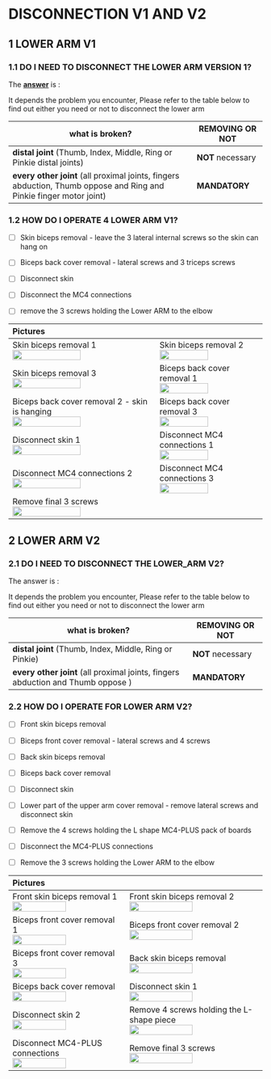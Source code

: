 # DISCONNECTION V1 AND V2

## 1 LOWER ARM V1

### 1.1	DO I NEED TO DISCONNECT THE LOWER ARM VERSION 1?

The **<u>answer</u>** is :

It depends the problem you encounter, Please refer to the table below to find out either you need or not to disconnect the lower arm

| what is broken?                                              | REMOVING OR NOT   |
| ------------------------------------------------------------ | ----------------- |
| **distal joint** (Thumb, Index, Middle, Ring or Pinkie distal joints) | **NOT** necessary |
| **every other joint** (all proximal joints, fingers abduction, Thumb oppose and Ring and Pinkie finger motor joint) | **MANDATORY**     |

### 1.2	HOW DO I OPERATE 4 LOWER ARM V1?

- [ ] Skin biceps removal - leave the 3 lateral internal screws so the skin can hang on
- [ ] Biceps back cover removal - lateral screws and 3 triceps screws
- [ ] Disconnect skin
- [ ] Disconnect the MC4 connections
- [ ] remove the 3 screws holding the Lower ARM to the elbow




| Pictures                                                     |                                                              |
| :----------------------------------------------------------- | ------------------------------------------------------------ |
| Skin biceps removal  1 <br><img src="../img/Disconnect_lower_arm/skin_bicepsV1.png" width=70%> | Skin biceps removal  2 <br> <img src="../img/Disconnect_lower_arm/skin_biceps1_V1.png" width=70%> |
| Skin biceps removal 3 <br> <img src="../img/Disconnect_lower_arm/skin_biceps2_V1.png" width=70%> | Biceps back cover removal  1 <br> <img src="../img/Disconnect_lower_arm/3tricepsV1.png" width=70%> |
| Biceps back cover removal 2 - skin is hanging  <br><img src="../img/Disconnect_lower_arm/skin_hangingV1.png" width=70%> | Biceps back cover removal 3 <br><img src="../img/Disconnect_lower_arm/lateral_screwsV1.png" width=70%> |
| Disconnect skin 1<br><img src="../img/Disconnect_lower_arm/disconnect_skinV1.png" width=70%> | Disconnect MC4 connections 1 <br> <img src="../img/Disconnect_lower_arm/connectionsV1.png" width=70%> |
| Disconnect MC4 connections 2 <br><img src="../img/Disconnect_lower_arm/connections2_V1.png" width=70%> | Disconnect MC4 connections 3 <br/> <img src="../img/Disconnect_lower_arm/connections3_V1.png" width=70%> |
| Remove final 3 screws <br> <img src="../img/Disconnect_lower_arm/3screwsV1.png" width=70%> |                                                              |





## 2 LOWER ARM V2

### 2.1	DO I NEED TO DISCONNECT THE LOWER_ARM V2?

The answer is :

It depends the problem you encounter, Please refer to the table below to find out either you need or not to disconnect the lower arm

| what is broken?                                              | REMOVING OR NOT   |
| ------------------------------------------------------------ | ----------------- |
| **distal joint** (Thumb, Index, Middle, Ring or Pinkie)      | **NOT** necessary |
| **every other joint** (all proximal joints, fingers abduction and Thumb oppose ) | **MANDATORY**     |



### 2.2	HOW DO I OPERATE FOR LOWER ARM V2?

- [ ] Front skin biceps removal
- [ ] Biceps front cover removal - lateral screws and 4 screws
- [ ] Back skin biceps removal
- [ ] Biceps back cover removal
- [ ] Disconnect skin
- [ ] Lower part of the upper arm cover removal -  remove lateral screws and disconnect skin
- [ ] Remove the 4 screws holding the L shape MC4-PLUS pack of boards
- [ ] Disconnect the MC4-PLUS connections
- [ ] Remove the 3 screws holding the Lower ARM to the elbow



| Pictures                                                     |                                                              |
| :----------------------------------------------------------- | ------------------------------------------------------------ |
| Front skin biceps removal  1<br><img src="../img/Disconnect_lower_arm/skin_biceps.png" width=70%> | Front skin biceps removal  2<br/><img src="../img/Disconnect_lower_arm/skin_biceps2.png" width=70%> |
| Biceps  front cover removal  1<br/> <img src="../img/Disconnect_lower_arm/biceps_cover1.png" width=70%> | Biceps front cover removal  2<br/> <img src="../img/Disconnect_lower_arm/biceps_cover2.png" width=70%> |
| Biceps front cover removal 3 <br> <img src="../img/Disconnect_lower_arm/4screws.png" width=70%> | Back skin biceps removal <br/> <img src="../img/Disconnect_lower_arm/skin_biceps_back.png" width=70%> |
| Biceps back cover removal <br/> <img src="../img/Disconnect_lower_arm/skin_biceps_back2.png" width=70%> | Disconnect skin 1<br><img src="../img/Disconnect_lower_arm/disconnect_skin.png" width=70%> |
| Disconnect skin 2 <br><img src="../img/Disconnect_lower_arm/disconnect_skin2.png" width=70%> | Remove 4 screws holding the L-shape piece <br> <img src="../img/Disconnect_lower_arm/L_shape.png" width=70%> |
| Disconnect MC4-PLUS connections <br> <img src="../img/Disconnect_lower_arm/connections.png" width=70%> | Remove final 3 screws <br> <img src="../img/Disconnect_lower_arm/3screws.png" width=70%> |

